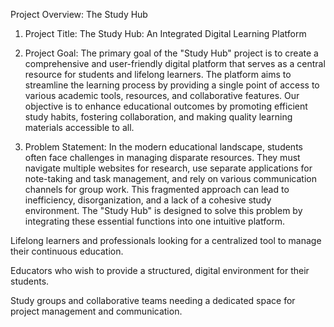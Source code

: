 Project Overview: The Study Hub

1. Project Title: The Study Hub: An Integrated Digital Learning Platform

2. Project Goal:
The primary goal of the "Study Hub" project is to create a comprehensive and user-friendly digital platform that serves as a central resource for students and lifelong learners. The platform aims to streamline the learning process by providing a single point of access to various academic tools, resources, and collaborative features. Our objective is to enhance educational outcomes by promoting efficient study habits, fostering collaboration, and making quality learning materials accessible to all.

3. Problem Statement:
In the modern educational landscape, students often face challenges in managing disparate resources. They must navigate multiple websites for research, use separate applications for note-taking and task management, and rely on various communication channels for group work. This fragmented approach can lead to inefficiency, disorganization, and a lack of a cohesive study environment. The "Study Hub" is designed to solve this problem by integrating these essential functions into one intuitive platform.



Lifelong learners and professionals looking for a centralized tool to manage their continuous education.

Educators who wish to provide a structured, digital environment for their students.

Study groups and collaborative teams needing a dedicated space for project management and communication.
